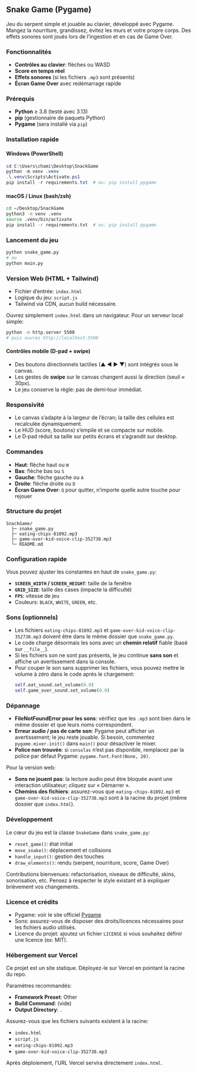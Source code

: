 ## Snake Game (Pygame)

Jeu du serpent simple et jouable au clavier, développé avec Pygame. Mangez la nourriture, grandissez, évitez les murs et votre propre corps. Des effets sonores sont joués lors de l’ingestion et en cas de Game Over.

### Fonctionnalités
- **Contrôles au clavier**: flèches ou WASD
- **Score en temps réel**
- **Effets sonores** (si les fichiers `.mp3` sont présents)
- **Écran Game Over** avec redémarrage rapide

### Prérequis
- **Python** ≥ 3.8 (testé avec 3.13)
- **pip** (gestionnaire de paquets Python)
- **Pygame** (sera installé via `pip`)

### Installation rapide

#### Windows (PowerShell)
```powershell
cd C:\Users\chami\Desktop\SnackGame
python -m venv .venv
.\.venv\Scripts\Activate.ps1
pip install -r requirements.txt  # ou: pip install pygame
```

#### macOS / Linux (bash/zsh)
```bash
cd ~/Desktop/SnackGame
python3 -m venv .venv
source .venv/bin/activate
pip install -r requirements.txt  # ou: pip install pygame
```

### Lancement du jeu
```bash
python snake_game.py
# ou
python main.py
```

### Version Web (HTML + Tailwind)
- Fichier d’entrée: `index.html`
- Logique du jeu: `script.js`
- Tailwind via CDN, aucun build nécessaire.

Ouvrez simplement `index.html` dans un navigateur. Pour un serveur local simple:
```bash
python -m http.server 5500
# puis ouvrez http://localhost:5500
```

#### Contrôles mobile (D‑pad + swipe)
- Des boutons directionnels tactiles (▲ ◀ ▶ ▼) sont intégrés sous le canvas.
- Les gestes de **swipe** sur le canvas changent aussi la direction (seuil ≈ 30px).
- Le jeu conserve la règle: pas de demi‑tour immédiat.

### Responsivité
- Le canvas s’adapte à la largeur de l’écran; la taille des cellules est recalculée dynamiquement.
- Le HUD (score, boutons) s’empile et se compacte sur mobile.
- Le D‑pad réduit sa taille sur petits écrans et s’agrandit sur desktop.

### Commandes
- **Haut**: flèche haut ou `W`
- **Bas**: flèche bas ou `S`
- **Gauche**: flèche gauche ou `A`
- **Droite**: flèche droite ou `D`
- **Écran Game Over**: `Q` pour quitter, n’importe quelle autre touche pour rejouer

### Structure du projet
```text
SnackGame/
  ├─ snake_game.py
  ├─ eating-chips-81092.mp3
  ├─ game-over-kid-voice-clip-352738.mp3
  └─ README.md
```

### Configuration rapide
Vous pouvez ajuster les constantes en haut de `snake_game.py`:
- **`SCREEN_WIDTH` / `SCREEN_HEIGHT`**: taille de la fenêtre
- **`GRID_SIZE`**: taille des cases (impacte la difficulté)
- **`FPS`**: vitesse de jeu
- Couleurs: `BLACK`, `WHITE`, `GREEN`, etc.

### Sons (optionnels)
- Les fichiers `eating-chips-81092.mp3` et `game-over-kid-voice-clip-352738.mp3` doivent être dans le même dossier que `snake_game.py`.
- Le code charge désormais les sons avec un **chemin relatif** fiable (basé sur `__file__`).
- Si les fichiers son ne sont pas présents, le jeu continue **sans son** et affiche un avertissement dans la console.
- Pour couper le son sans supprimer les fichiers, vous pouvez mettre le volume à zéro dans le code après le chargement:
  ```python
  self.eat_sound.set_volume(0.0)
  self.game_over_sound.set_volume(0.0)
  ```

### Dépannage
- **FileNotFoundError pour les sons**: vérifiez que les `.mp3` sont bien dans le même dossier et que leurs noms correspondent.
- **Erreur audio / pas de carte son**: Pygame peut afficher un avertissement; le jeu reste jouable. Si besoin, commentez `pygame.mixer.init()` dans `main()` pour désactiver le mixer.
- **Police non trouvée**: si `consolas` n’est pas disponible, remplacez par la police par défaut Pygame: `pygame.font.Font(None, 20)`.

Pour la version web:
- **Sons ne jouent pas**: la lecture audio peut être bloquée avant une interaction utilisateur; cliquez sur « Démarrer ».
- **Chemins des fichiers**: assurez-vous que `eating-chips-81092.mp3` et `game-over-kid-voice-clip-352738.mp3` sont à la racine du projet (même dossier que `index.html`).

### Développement
Le cœur du jeu est la classe `SnakeGame` dans `snake_game.py`:
- `reset_game()`: état initial
- `move_snake()`: déplacement et collisions
- `handle_input()`: gestion des touches
- `draw_elements()`: rendu (serpent, nourriture, score, Game Over)

Contributions bienvenues: refactorisation, niveaux de difficulté, skins, sonorisation, etc. Pensez à respecter le style existant et à expliquer brièvement vos changements.

### Licence et crédits
- Pygame: voir le site officiel [Pygame](https://www.pygame.org/)
- Sons: assurez-vous de disposer des droits/licences nécessaires pour les fichiers audio utilisés.
- Licence du projet: ajoutez un fichier `LICENSE` si vous souhaitez définir une licence (ex: MIT).

### Hébergement sur Vercel
Ce projet est un site statique. Déployez-le sur Vercel en pointant la racine du repo.

Paramètres recommandés:
- **Framework Preset**: Other
- **Build Command**: (vide)
- **Output Directory**: `.`

Assurez-vous que les fichiers suivants existent à la racine:
- `index.html`
- `script.js`
- `eating-chips-81092.mp3`
- `game-over-kid-voice-clip-352738.mp3`

Après déploiement, l’URL Vercel servira directement `index.html`.



